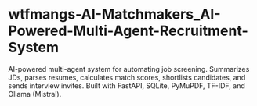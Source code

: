 # wtfmangs-AI-Matchmakers_AI-Powered-Multi-Agent-Recruitment-System
AI-powered multi-agent system for automating job screening. Summarizes JDs, parses resumes, calculates match scores, shortlists candidates, and sends interview invites. Built with FastAPI, SQLite, PyMuPDF, TF-IDF, and Ollama (Mistral).
